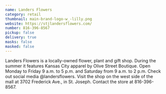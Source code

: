 ```yaml
---
name: Landers Flowers
category: retail
thumbnail: main-brand-logo-w_-lilly.png
website: https://stjlandersflowers.com/
number: 816-396-8567
pickup: false
delivery: true
masks: false
masked: false
---
```

L﻿anders Flowers is a locally-owned flower, plant and gift shop. During the summer it features Kansas City apparel by Olive Street Boutique. Open Monday to Friday 9 a.m. to 5 p.m. and Saturday from 9 a.m. to 2 p.m. Check out social media @landersflowers. Visit the shop on the west side of the mall at 3702 Frederick Ave., in St. Joseph. Contact the store at 816-396-8567.